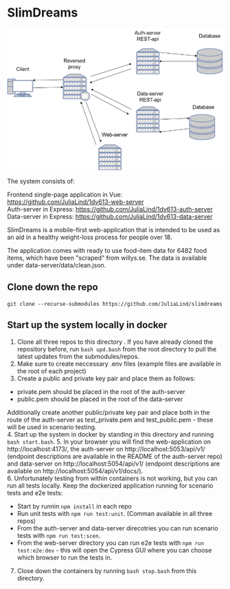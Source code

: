 # SlimDreams

![High-level diagram of the system](./.readme/system.drawio.png)  

The system consists of:  
  
Frontend single-page application in Vue: https://github.com/JuliaLind/1dv613-web-server  
Auth-server in Express: https://github.com/JuliaLind/1dv613-auth-server  
Data-server in Express: https://github.com/JuliaLind/1dv613-data-server  

SlimDreams is a mobile-first web-application that is intended to be used as an aid in a healthy weight-loss process for people over 18.  

The application comes with ready to use food-item data for 6482 food items, which have been "scraped" from willys.se. The data is available under data-server/data/clean.json.  

## Clone down the repo
```git clone --recurse-submodules https://github.com/JuliaLind/slimdreams```

## Start up the system locally in docker

1. Clone all three repos to this directory . If you have already cloned the repository before, run ```bash upd.bash``` from the root directory to pull the latest updates from the submodules/repos.   
2. Make sure to create neccessary .env files (example files are available in the root of each project)  
3. Create a public and private key pair and place them as follows:  
- private.pem should be placed in the root of the auth-server  
- public.pem should be placed in the root of the data-server  

Additionally create another public/private key pair and place both in the route of the auth-server as test_private.pem and test_public.pem - these will be used in scenario testing.  
4. Start up the system in docker by standing in this directory and running ```bash start.bash```.
5. In your browser you will find the web-application on http://localhost:4173/, the auth-server on http://localhost:5053/api/v1/ (endpoint descriptions are available in the README of the auth-server repo) and data-server on http://localhost:5054/api/v1/ (endpoint descriptions are available on http://localhost:5054/api/v1/docs/).  
6. Unfortunately testing from within containers is not working, but you can run all tests locally. Keep the dockerized application running for scenario tests and e2e tests:  
- Start by runnin ```npm install``` in each repo  
- Run unit tests with ```npm run test:unit```. (Comman available in all three repos)  
- From the auth-server and data-server direcotries you can run scenario tests with ```npm run test:scen```.  
- From the web-server directory you can run e2e tests with ```npm run test:e2e:dev``` - this will open the Cypress GUI where you can choose which browser to run the tests in.  
7. Close down the containers by running ```bash stop.bash``` from this directory.  